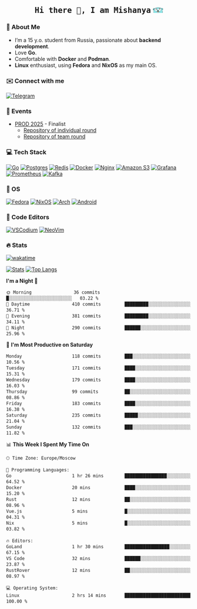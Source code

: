 <h2 align='center'><samp><strong>Hi there 👋, I am Mishanya</strong></samp> <img height="15px" src="./assets/gopher-header.png"></h2>

### 🚀 About Me

- I’m a 15 y.o. student from Russia, passionate about **backend development**.
- Love **Go**.
- Comfortable with **Docker** and **Podman**.
- **Linux** enthusiast, using **Fedora** and **NixOS** as my main OS.

### ✉️ Connect with me

[![Telegram](https://img.shields.io/badge/Telegram-2CA5E0?style=for-the-badge&logo=telegram&logoColor=white)](https://t.me/misshanya7)

### 📅 Events

- [PROD 2025](https://prodcontest.ru) - Finalist
  - [Repository of individual round](https://github.com/misshanya/PROD2025-final-individual)
  - [Repository of team round](https://github.com/Central-University-IT-prod/2025-final-command-team-32-prod-final-team/)

### 💻 Tech Stack

[![Go](https://img.shields.io/badge/Go-%2300ADD8.svg?style=for-the-badge&logo=go&logoColor=white)](https://go.dev)
[![Postgres](https://img.shields.io/badge/Postgres-%23316192.svg?style=for-the-badge&logo=postgresql&logoColor=white)](https://postgresql.org)
[![Redis](https://img.shields.io/badge/redis-%23DD0031.svg?style=for-the-badge&logo=redis&logoColor=white)](https://redis.io)
[![Docker](https://img.shields.io/badge/Docker-2496ED?style=for-the-badge&logo=docker&logoColor=fff)](https://docker.com)
[![Nginx](https://img.shields.io/badge/nginx-%23009639.svg?style=for-the-badge&logo=nginx&logoColor=white)](https://nginx.org)
[![Amazon S3](https://img.shields.io/badge/Amazon%20S3-FF9900?style=for-the-badge&logo=amazons3&logoColor=white)](https://aws.amazon.com/s3)
[![Grafana](https://img.shields.io/badge/Grafana-F2F4F9?style=for-the-badge&logo=grafana&logoColor=orange&labelColor=F2F4F9)](https://grafana.com)
[![Prometheus](https://img.shields.io/badge/Prometheus-000000?style=for-the-badge&logo=prometheus&labelColor=000000)](https://prometheus.io)
[![Kafka](https://img.shields.io/badge/Apache_Kafka-231F20?style=for-the-badge&logo=apache-kafka&logoColor=white)](https://kafka.apache.org)

### 🐧 OS

[![Fedora](https://img.shields.io/badge/Fedora-51A2DA?style=for-the-badge&logo=fedora&logoColor=fff)](https://fedoraproject.org)
[![NixOS](https://img.shields.io/badge/NixOS-5277C3?style=for-the-badge&logo=nixos&logoColor=white)](https://nixos.org)
[![Arch](https://img.shields.io/badge/Arch%20Linux-1793D1?logo=arch-linux&logoColor=fff&style=for-the-badge)](https://archlinux.org)
[![Android](https://img.shields.io/badge/Android-3DDC84?style=for-the-badge&logo=android&logoColor=white)](https://android.com)

### 📝 Code Editors

[![VSCodium](https://img.shields.io/badge/VSCodium-2F80ED?style=for-the-badge&logo=vscodium&logoColor=fff)](https://vscodium.com)
[![NeoVim](https://img.shields.io/badge/NeoVim-%2357A143.svg?&style=for-the-badge&logo=neovim&logoColor=white)](https://neovim.io)

### 🔥 Stats

[![wakatime](https://wakatime.com/badge/user/6c2e820c-673b-4690-9190-7b15c368b37f.svg?style=for-the-badge)](https://wakatime.com/@misshanya)

[![Stats](https://github-readme-stats.vercel.app/api?username=misshanya&show_icons=true&theme=dracula)](#)
[![Top Langs](https://github-readme-stats.vercel.app/api/top-langs/?username=misshanya&layout=compact&theme=dracula)](#)

<!--START_SECTION:waka-->
**I'm a Night 🦉** 

```text
🌞 Morning                36 commits          █░░░░░░░░░░░░░░░░░░░░░░░░   03.22 % 
🌆 Daytime                410 commits         █████████░░░░░░░░░░░░░░░░   36.71 % 
🌃 Evening                381 commits         █████████░░░░░░░░░░░░░░░░   34.11 % 
🌙 Night                  290 commits         ██████░░░░░░░░░░░░░░░░░░░   25.96 % 
```
📅 **I'm Most Productive on Saturday** 

```text
Monday                   118 commits         ███░░░░░░░░░░░░░░░░░░░░░░   10.56 % 
Tuesday                  171 commits         ████░░░░░░░░░░░░░░░░░░░░░   15.31 % 
Wednesday                179 commits         ████░░░░░░░░░░░░░░░░░░░░░   16.03 % 
Thursday                 99 commits          ██░░░░░░░░░░░░░░░░░░░░░░░   08.86 % 
Friday                   183 commits         ████░░░░░░░░░░░░░░░░░░░░░   16.38 % 
Saturday                 235 commits         █████░░░░░░░░░░░░░░░░░░░░   21.04 % 
Sunday                   132 commits         ███░░░░░░░░░░░░░░░░░░░░░░   11.82 % 
```


📊 **This Week I Spent My Time On** 

```text
🕑︎ Time Zone: Europe/Moscow

💬 Programming Languages: 
Go                       1 hr 26 mins        ████████████████░░░░░░░░░   64.52 % 
Docker                   20 mins             ████░░░░░░░░░░░░░░░░░░░░░   15.20 % 
Rust                     12 mins             ██░░░░░░░░░░░░░░░░░░░░░░░   08.96 % 
Vue.js                   5 mins              █░░░░░░░░░░░░░░░░░░░░░░░░   04.31 % 
Nix                      5 mins              █░░░░░░░░░░░░░░░░░░░░░░░░   03.82 % 

🔥 Editors: 
GoLand                   1 hr 30 mins        █████████████████░░░░░░░░   67.15 % 
VS Code                  32 mins             ██████░░░░░░░░░░░░░░░░░░░   23.87 % 
RustRover                12 mins             ██░░░░░░░░░░░░░░░░░░░░░░░   08.97 % 

💻 Operating System: 
Linux                    2 hrs 14 mins       █████████████████████████   100.00 % 
```


<!--END_SECTION:waka-->
